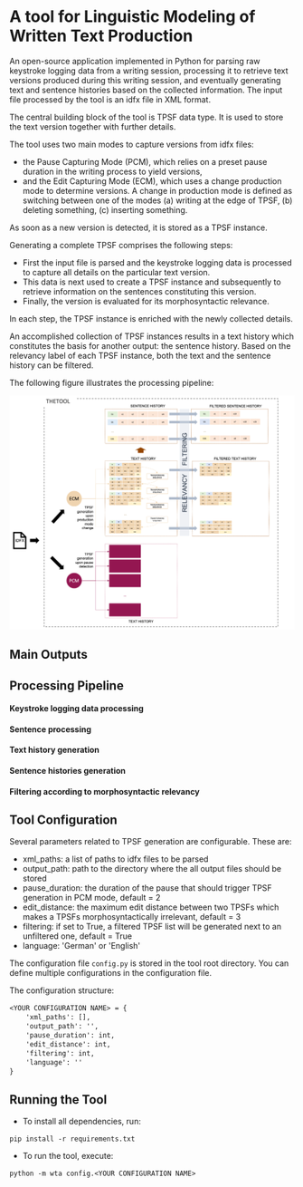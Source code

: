 # A tool for Linguistic Modeling of Written Text Production

An open-source application implemented in Python for parsing raw keystroke logging data from a writing session, processing it to retrieve text versions produced during this writing session, and eventually generating text and sentence histories based on the collected information. The input file processed by the tool is an idfx file in XML format.

The central building block of the tool is TPSF data type. It is used to store the text version together with further details. 

The tool uses two main modes to capture versions from idfx files: 
* the Pause Capturing Mode (PCM), which relies on a preset pause duration in the writing process to yield versions, 
* and the Edit Capturing Mode (ECM), which uses a change production mode to determine versions. A  change  in  production  mode  is  defined  as switching between one of the modes (a) writing at the edge of TPSF, (b) deleting something, (c) inserting something.

As soon as a new version is detected, it is stored as a TPSF instance. 

Generating a complete TPSF comprises the following steps: 
* First the input file is parsed and the keystroke logging data is processed to capture all details on the particular text version. 
* This data is next used to create a TPSF instance and subsequently to retrieve information on the sentences constituting this version. 
* Finally, the version is evaluated for its morphosyntactic relevance. 

In each step, the TPSF instance is enriched with the newly collected details.

An accomplished collection of TPSF instances results in a text history which constitutes the basis for another output: the sentence history. Based on the relevancy label of each TPSF instance, both the text and the sentence history can be filtered. 

The following figure illustrates the processing pipeline:

![Processing Pipeline](https://github.com/mulasik/wta/blob/main/docs/charts/Concept_Overview.png)

## Main Outputs

## Processing Pipeline

#### Keystroke logging data processing
#### Sentence processing
#### Text history generation
#### Sentence histories generation
#### Filtering according to morphosyntactic relevancy



## Tool Configuration

Several parameters related to TPSF generation are configurable. These are:
* xml_paths: a list of paths to idfx files to be parsed
* output_path: path to the directory where the all output files should be stored
* pause_duration: the duration of the pause that should trigger TPSF generation in PCM mode, default = 2
* edit_distance: the maximum edit distance between two TPSFs which makes a TPSFs morphosyntactically irrelevant, default = 3
* filtering: if set to True, a filtered TPSF list will be generated next to an unfiltered one, default = True
* language: 'German' or 'English'

The configuration file ```config.py``` is stored in the tool root directory. You can define multiple configurations in the configuration file.

The configuration structure:

```
<YOUR CONFIGURATION NAME> = {
    'xml_paths': [],
    'output_path': '',
    'pause_duration': int,
    'edit_distance': int,
    'filtering': int,
    'language': ''
}
```

## Running the Tool

* To install all dependencies, run: 

```
pip install -r requirements.txt
```

* To run the tool, execute:

```
python -m wta config.<YOUR CONFIGURATION NAME>
```




